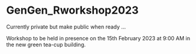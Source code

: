 # GenGen_Rworkshop2023

Currently private but make public when ready ...

Workshop to be held in presence on the 15th February 2023 at 9:00 AM in the new green tea-cup building.
